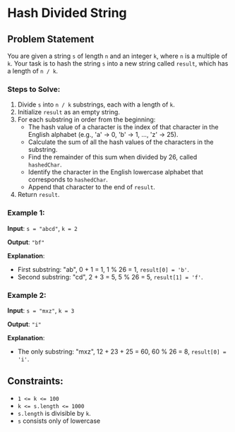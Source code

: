 # Hash Divided String

## Problem Statement
You are given a string `s` of length `n` and an integer `k`, where `n` is a multiple of `k`. Your task is to hash the string `s` into a new string called `result`, which has a length of `n / k`.

### Steps to Solve:
1. Divide `s` into `n / k` substrings, each with a length of `k`.
2. Initialize `result` as an empty string.
3. For each substring in order from the beginning:
   - The hash value of a character is the index of that character in the English alphabet (e.g., 'a' → 0, 'b' → 1, ..., 'z' → 25).
   - Calculate the sum of all the hash values of the characters in the substring.
   - Find the remainder of this sum when divided by 26, called `hashedChar`.
   - Identify the character in the English lowercase alphabet that corresponds to `hashedChar`.
   - Append that character to the end of `result`.
4. Return `result`.

### Example 1:
**Input**: `s = "abcd"`, `k = 2`

**Output**: `"bf"`

**Explanation**:
- First substring: "ab", 0 + 1 = 1, 1 % 26 = 1, `result[0] = 'b'`.
- Second substring: "cd", 2 + 3 = 5, 5 % 26 = 5, `result[1] = 'f'`.

### Example 2:
**Input**: `s = "mxz"`, `k = 3`

**Output**: `"i"`

**Explanation**:
- The only substring: "mxz", 12 + 23 + 25 = 60, 60 % 26 = 8, `result[0] = 'i'`.

## Constraints:
- `1 <= k <= 100`
- `k <= s.length <= 1000`
- `s.length` is divisible by `k`.
- `s` consists only of lowercase 
